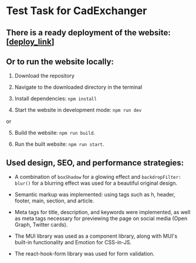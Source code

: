 # Test Task for CadExchanger

## There is a ready deployment of the website: [[deploy_link](https://cadex-test-puce.vercel.app/)]

## Or to run the website locally:

1. Download the repository

2. Navigate to the downloaded directory in the terminal

3. Install dependencies: `npm install`

4. Start the website in development mode: `npm run dev`

or

5. Build the website: `npm run build`.

6. Run the built website: `npm run start`.

## Used design, SEO, and performance strategies:

- A combination of `boxShadow` for a glowing effect and `backdropFilter: blur()` for a blurring effect was used for a beautiful original design.

- Semantic markup was implemented: using tags such as h, header, footer, main, section, and article.

- Meta tags for title, description, and keywords were implemented, as well as meta tags necessary for previewing the page on social media (Open Graph, Twitter cards).

- The MUI library was used as a component library, along with MUI's built-in functionality and Emotion for CSS-in-JS.

- The react-hook-form library was used for form validation.
